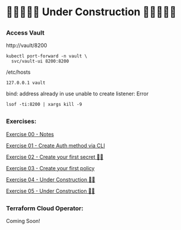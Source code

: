 # 🚧🚧🚧🚧🚧 Under Construction 🚧🚧🚧🚧🚧

## 

### Access Vault 


http://vault/8200


```
kubectl port-forward -n vault \
  svc/vault-ui 8200:8200
```  



/etc/hosts
```
127.0.0.1 vault
```



bind: address already in use unable to create listener: Error

`lsof -ti:8200 | xargs kill -9`



##

### Exercises:



[Exercise 00 - Notes](./exercises/00_notes.md)

[Exercise 01 - Create Auth method via CLI](./exercises/01_create_auth_method_via_cli.md)

[Exercise 02 - Create your first secret 👷‍♂️](./exercises/00_notes.md)

[Exercise 03 - Create your first policy](./exercises/03_create_first_policy.md)

[Exercise 04 - Under Construction 👷‍♂️](./exercises/00_notes.md)

[Exercise 05 - Under Construction 👷‍♂️](./exercises/00_notes.md)



##

### Terraform Cloud Operator:

Coming Soon!

